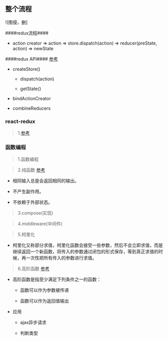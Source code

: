 ## 整个流程 ##

![图侵，删]

####redux流程####

- action creator => action => store.dispatch(action) => reducer(preState, action) => newState


####redux API#### [参考](https://github.com/kenberkeley/redux-simple-tutorial/blob/master/redux-advanced-tutorial.md)

- createStore()

    - dispatch(action)

    - getState()


- bindActionCreator

- combineReducers


### react-redux ###

>1.[参考](https://juejin.im/post/59cb5eba5188257e84671aca)



### 函数编程  ###

>1.函数编程

>2.纯函数 [参考](https://zcfy.cc/article/master-the-javascript-interview-what-is-a-pure-function-2186.html)

- 相同输入总是会返回相同的输出。

- 不产生副作用。

- 不依赖于外部状态。

>3.compose(实现)

>4.middleware(中间件)

>5.柯里化

- 柯里化又称部分求值，柯里化函数会接受一些参数，然后不会立即求值，而是继续返回一个新函数，将传入的参数通过闭包的形式保存，等到真正求值的时候，再一次性把所有传入的参数进行求值。

>6.高阶函数 [参考](https://juejin.im/post/5ad6b34a6fb9a028cc61bfb3)

- 高阶函数是指至少满足下列条件之一的函数：

  - 函数可以作为参数被传递

  - 函数可以作为返回值输出

- 应用

  - ajax异步请求

  - 判断类型

